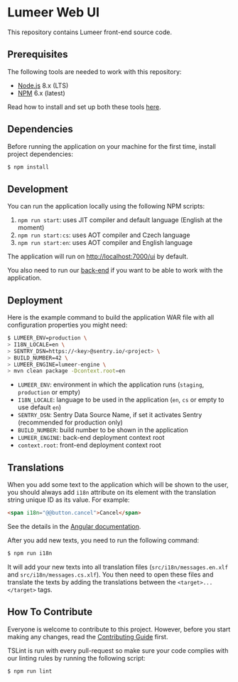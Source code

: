 # Lumeer Web UI
This repository contains Lumeer front-end source code.

## Prerequisites
The following tools are needed to work with this repository:
* [Node.js](https://nodejs.org/en/) 8.x (LTS)
* [NPM](https://www.npmjs.com/) 6.x (latest)

Read how to install and set up both these tools [here](https://docs.npmjs.com/getting-started/installing-node#install-npm--manage-npm-versions).

## Dependencies

Before running the application on your machine for the first time, install project dependencies:
```bash
$ npm install
```

## Development

You can run the application locally using the following NPM scripts:

1. `npm run start`: uses JIT compiler and default language (English at the moment)
2. `npm run start:cs`: uses AOT compiler and Czech language
3. `npm run start:en`: uses AOT compiler and English language

The application will run on [http://localhost:7000/ui](http://localhost:7000/ui) by default.

You also need to run our [back-end](https://github.com/Lumeer/engine) if you want to be able to work with the application.

## Deployment

Here is the example command to build the application WAR file with all configuration properties you might need:
```bash
$ LUMEER_ENV=production \
> I18N_LOCALE=en \
> SENTRY_DSN=https://<key>@sentry.io/<project> \
> BUILD_NUMBER=42 \
> LUMEER_ENGINE=lumeer-engine \
> mvn clean package -Dcontext.root=en
```

 * `LUMEER_ENV`: environment in which the application runs (`staging`, `production` or empty)
 * `I18N_LOCALE`: language to be used in the application (`en`, `cs` or empty to use default `en`)
 * `SENTRY_DSN`: Sentry Data Source Name, if set it activates Sentry (recommended for production only)
 * `BUILD_NUMBER`: build number to be shown in the application
 * `LUMEER_ENGINE`: back-end deployment context root
 * `context.root`: front-end deployment context root

## Translations
When you add some text to the application which will be shown to the user, you should always add `i18n` attribute on its element with the translation string unique ID as its value. For example:

```html
<span i18n="@@button.cancel">Cancel</span>
```

See the details in the [Angular documentation](https://angular.io/guide/i18n).

After you add new texts, you need to run the following command:

```bash
$ npm run i18n
```

It will add your new texts into all translation files (`src/i18n/messages.en.xlf` and `src/i18n/messages.cs.xlf`). You then need to open these files and translate the texts by adding the translations between the `<target>...</target>` tags.


## How To Contribute

Everyone is welcome to contribute to this project.
However, before you start making any changes, read the [Contributing Guide](https://github.com/Lumeer/web-ui/blob/devel/CONTRIBUTING.md) first.

TSLint is run with every pull-request so make sure your code complies with our linting rules by running the following script:

```bash
$ npm run lint
```

